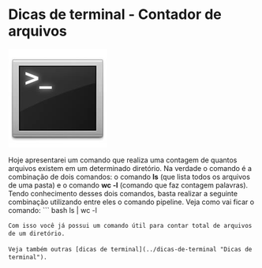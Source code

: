# Dicas de terminal - Contador de arquivos

![Terminal Console Linux](../images/terminal-console-linux.jpg)

Hoje apresentarei um comando que realiza uma contagem de quantos arquivos existem em um determinado diretório. Na verdade o comando é a combinação de dois comandos: o comando **ls** (que lista todos os arquivos de uma pasta) e o comando **wc -l** (comando que faz contagem palavras).
Tendo conhecimento desses dois comandos, basta realizar a seguinte combinação utilizando entre eles o comando pipeline.
Veja como vai ficar o comando: ``` bash
 ls | wc -l
``` 
Com isso você já possui um comando útil para contar total de arquivos de um diretório.

Veja também outras [dicas de terminal](../dicas-de-terminal "Dicas de terminal").